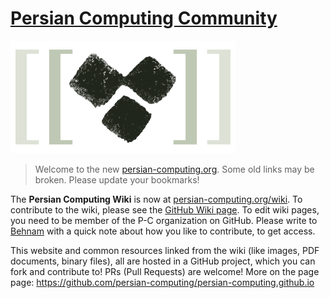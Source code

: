 # [Persian Computing Community](http://persian-computing.org/)

![[Persian Computing Logo](http://persian-computing.org/)](community/images/Persian-Computing-Logo.png)

> Welcome to the new [persian-computing.org](http://persian-computing.org/). Some old links may
> be broken. Please update your bookmarks!

The **Persian Computing Wiki** is now at
[persian-computing.org/wiki](http://persian-computing.org/wiki/). To contribute to the wiki,
please see the [GitHub Wiki
page](https://github.com/persian-computing/persian-computing.github.io/wiki).  To edit wiki
pages, you need to be member of the P-C organization on GitHub. Please write to
[Behnam](https://github.com/behnam) with a quick note about how you like to contribute, to get
access.

This website and common resources linked from the wiki (like images, PDF documents, binary
files), all are hosted in a GitHub project, which you can fork and contribute to! PRs (Pull
Requests) are welcome! More on the page page:
https://github.com/persian-computing/persian-computing.github.io

